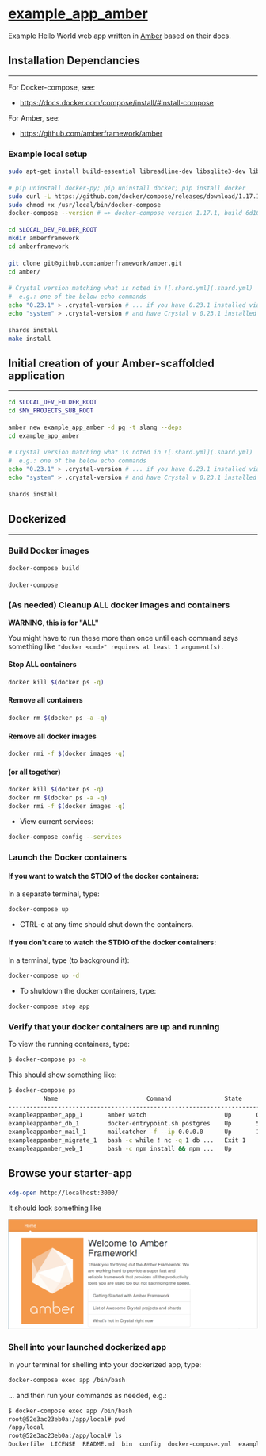 # [example_app_amber](https://github.com/drhuffman12/example_app_amber)

Example Hello World web app written in [Amber](https://github.com/amberframework/amber) based on their docs.

## Installation Dependancies
----

For Docker-compose, see:

* https://docs.docker.com/compose/install/#install-compose

For Amber, see:

* https://github.com/amberframework/amber

### Example local setup

```sh
sudo apt-get install build-essential libreadline-dev libsqlite3-dev libpq-dev libmysqlclient-dev libssl-dev

# pip uninstall docker-py; pip uninstall docker; pip install docker
sudo curl -L https://github.com/docker/compose/releases/download/1.17.1/docker-compose-`uname -s`-`uname -m` -o /usr/local/bin/docker-compose
sudo chmod +x /usr/local/bin/docker-compose
docker-compose --version # => docker-compose version 1.17.1, build 6d101fb

cd $LOCAL_DEV_FOLDER_ROOT
mkdir amberframework
cd amberframework

git clone git@github.com:amberframework/amber.git
cd amber/

# Crystal version matching what is noted in ![.shard.yml](.shard.yml)
#  e.g.: one of the below echo commands
echo "0.23.1" > .crystal-version # ... if you have 0.23.1 installed via crenv
echo "system" > .crystal-version # and have Crystal v 0.23.1 installed outside crenv

shards install
make install

```

## Initial creation of your Amber-scaffolded application
----

```sh
cd $LOCAL_DEV_FOLDER_ROOT
cd $MY_PROJECTS_SUB_ROOT

amber new example_app_amber -d pg -t slang --deps
cd example_app_amber

# Crystal version matching what is noted in ![.shard.yml](.shard.yml)
#  e.g.: one of the below echo commands
echo "0.23.1" > .crystal-version # ... if you have 0.23.1 installed via crenv
echo "system" > .crystal-version # and have Crystal v 0.23.1 installed outside crenv

shards install
```

## Dockerized
----

### Build Docker images

```sh
docker-compose build

docker-compose

```

### (As needed) Cleanup ALL docker images and containers

**WARNING, this is for "ALL"**

You might have to run these more than once until each command says something like `"docker <cmd>" requires at least 1 argument(s).`

#### Stop ALL containers

```sh
docker kill $(docker ps -q)
```

#### Remove all containers

```sh
docker rm $(docker ps -a -q)
```

#### Remove all docker images

```sh
docker rmi -f $(docker images -q)
```

#### (or all together)

```sh
docker kill $(docker ps -q)
docker rm $(docker ps -a -q)
docker rmi -f $(docker images -q)
```

* View current services:

```sh
docker-compose config --services
```

### Launch the Docker containers

#### If you want to watch the STDIO of the docker containers:

In a separate terminal, type:

```sh
docker-compose up
```

* CTRL-c at any time should shut down the containers.

#### If you don't care to watch the STDIO of the docker containers:

In a terminal, type (to background it):

```sh
docker-compose up -d
```

* To shutdown the docker containers, type:

```sh
docker-compose stop app
```

### Verify that your docker containers are up and running

To view the running containers, type:

```sh
$ docker-compose ps -a
```

This should show something like:

```sh
$ docker-compose ps
          Name                         Command               State                 Ports
------------------------------------------------------------------------------------------------------
exampleappamber_app_1       amber watch                      Up       0.0.0.0:3000->3000/tcp
exampleappamber_db_1        docker-entrypoint.sh postgres    Up       5432/tcp
exampleappamber_mail_1      mailcatcher -f --ip 0.0.0.0      Up       1025/tcp, 0.0.0.0:1080->1080/tcp
exampleappamber_migrate_1   bash -c while ! nc -q 1 db ...   Exit 1
exampleappamber_web_1       bash -c npm install && npm ...   Up
```

## Browse your starter-app

```sh
xdg-open http://localhost:3000/
```

It should look something like

![doc/initial-amber-web-app.png](doc/initial-amber-web-app.png)

### Shell into your launched dockerized app

In your terminal for shelling into your dockerized app, type:

```sh
docker-compose exec app /bin/bash
```

... and then run your commands as needed, e.g.:

```sh
$ docker-compose exec app /bin/bash
root@52e3ac23eb0a:/app/local# pwd
/app/local
root@52e3ac23eb0a:/app/local# ls
Dockerfile  LICENSE  README.md  bin  config  docker-compose.yml  example_app_amber  initial-amber-web-app.png  lib  node_modules  package.json  public  scratch.sh  shard.lock  shard.yml  spec  src
```
